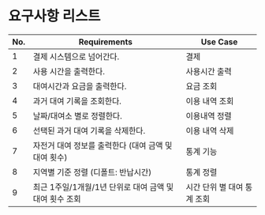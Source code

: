 # 요구사항 리스트


    


| No. | Requirements | Use Case |
|-----|--------------|----------|
| 1 | 결제 시스템으로 넘어간다. | 결제 |
| 2 | 사용 시간을 출력한다. | 사용시간 출력 |
| 3 | 대여시간과 요금을 출력한다. | 요금 조회 |
| 4 | 과거 대여 기록을 조회한다. | 이용 내역 조회 |
| 5 | 날짜/대여소 별로 정렬한다. | 이용내역 정렬 |
| 6 | 선택된 과거 대여 기록을 삭제한다. | 이용 내역 삭제 |
| 7 | 자전거 대여 정보를 출력한다 (대여 금액 및 대여 횟수) | 통계 기능 |
| 8 | 지역별 기준 정렬 (디폴트: 반납시간) | 통계 정렬 |
| 9 | 최근 1주일/1개월/1년 단위로 대여 금액 및 대여 횟수 조회 | 시간 단위 별 대여 통계 조회 |